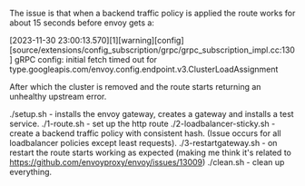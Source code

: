 The issue is that when a backend traffic policy is applied the route works for about 15 seconds before envoy gets a:

[2023-11-30 23:00:13.570][1][warning][config] [source/extensions/config_subscription/grpc/grpc_subscription_impl.cc:130] gRPC config: initial fetch timed out for type.googleapis.com/envoy.config.endpoint.v3.ClusterLoadAssignment

After which the cluster is removed and the route starts returning an unhealthy upstream error. 

./setup.sh - installs the envoy gateway, creates a gateway and installs a test service.
./1-route.sh - set up the http route
./2-loadbalancer-sticky.sh - create a backend traffic policy with consistent hash. (Issue occurs for all loadbalancer policies except least requests).
./3-restartgateway.sh - on restart the route starts working as expected (making me think it's related to https://github.com/envoyproxy/envoy/issues/13009)
./clean.sh - clean up everything.
